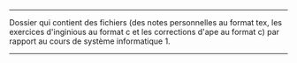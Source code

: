 *****************************************************************************************************************************
                                                                                                                           
Dossier qui contient des fichiers (des notes personnelles au format tex, les exercices d'inginious au format c et les       corrections d'ape au format c) par rapport au cours de système informatique 1.                                             
                                                                                                                           
*****************************************************************************************************************************
